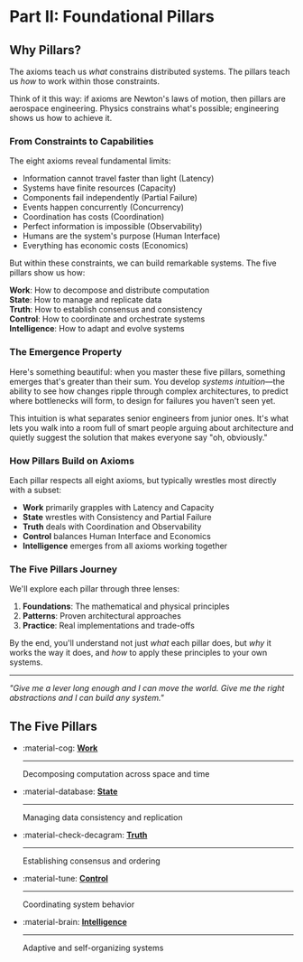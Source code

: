 # Part II: Foundational Pillars

## Why Pillars?

The axioms teach us *what* constrains distributed systems. The pillars teach us *how* to work within those constraints.

Think of it this way: if axioms are Newton's laws of motion, then pillars are aerospace engineering. Physics constrains what's possible; engineering shows us how to achieve it.

### From Constraints to Capabilities

The eight axioms reveal fundamental limits:
- Information cannot travel faster than light (Latency)
- Systems have finite resources (Capacity) 
- Components fail independently (Partial Failure)
- Events happen concurrently (Concurrency)
- Coordination has costs (Coordination)
- Perfect information is impossible (Observability)
- Humans are the system's purpose (Human Interface)
- Everything has economic costs (Economics)

But within these constraints, we can build remarkable systems. The five pillars show us how:

<div class="pillar-overview">

**Work**: How to decompose and distribute computation  
**State**: How to manage and replicate data  
**Truth**: How to establish consensus and consistency  
**Control**: How to coordinate and orchestrate systems  
**Intelligence**: How to adapt and evolve systems

</div>

### The Emergence Property

Here's something beautiful: when you master these five pillars, something emerges that's greater than their sum. You develop *systems intuition*—the ability to see how changes ripple through complex architectures, to predict where bottlenecks will form, to design for failures you haven't seen yet.

This intuition is what separates senior engineers from junior ones. It's what lets you walk into a room full of smart people arguing about architecture and quietly suggest the solution that makes everyone say "oh, obviously."

### How Pillars Build on Axioms

Each pillar respects all eight axioms, but typically wrestles most directly with a subset:

- **Work** primarily grapples with Latency and Capacity
- **State** wrestles with Consistency and Partial Failure  
- **Truth** deals with Coordination and Observability
- **Control** balances Human Interface and Economics
- **Intelligence** emerges from all axioms working together

### The Five Pillars Journey

We'll explore each pillar through three lenses:

1. **Foundations**: The mathematical and physical principles
2. **Patterns**: Proven architectural approaches
3. **Practice**: Real implementations and trade-offs

By the end, you'll understand not just *what* each pillar does, but *why* it works the way it does, and *how* to apply these principles to your own systems.

---

*"Give me a lever long enough and I can move the world. Give me the right abstractions and I can build any system."*

## The Five Pillars

<div class="grid cards" markdown>

- :material-cog: **[Work](work/index.md)**

    ---
    
    Decomposing computation across space and time

- :material-database: **[State](state/index.md)**

    ---
    
    Managing data consistency and replication

- :material-check-decagram: **[Truth](truth/index.md)**

    ---
    
    Establishing consensus and ordering

- :material-tune: **[Control](control/index.md)**

    ---
    
    Coordinating system behavior

- :material-brain: **[Intelligence](intelligence/index.md)**

    ---
    
    Adaptive and self-organizing systems

</div>